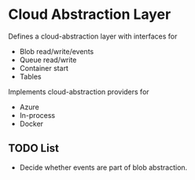 # Cloud Abstraction Layer

Defines a cloud-abstraction layer with interfaces for
* Blob read/write/events
* Queue read/write
* Container start
* Tables

Implements cloud-abstraction providers for
* Azure
* In-process
* Docker

## TODO List
* Decide whether events are part of blob abstraction.

